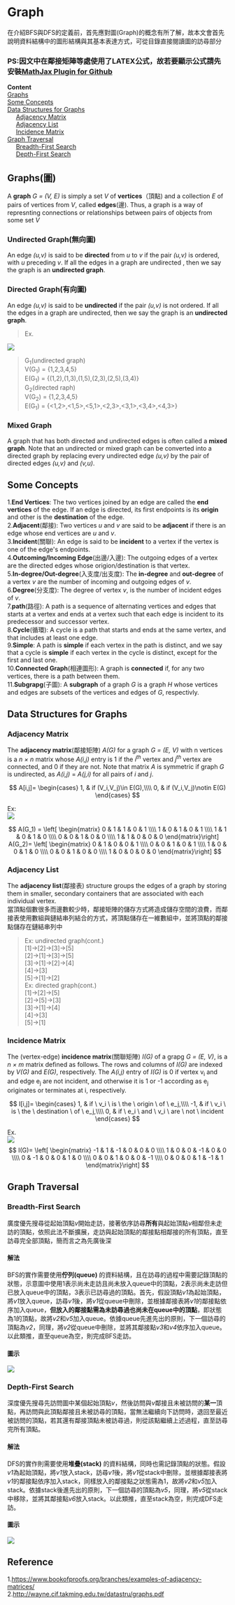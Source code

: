 # Graph
在介紹BFS與DFS的定義前，首先應對圖(Graph)的概念有所了解，故本文會首先說明資料結構中的圖形結構與其基本表達方式，可從目錄直接閱讀圖的訪尋部分<br>
### PS:因文中在鄰接矩陣等處使用了LATEX公式，故若要顯示公式請先安裝[MathJax Plugin for Github](https://chrome.google.com/webstore/detail/mathjax-plugin-for-github/ioemnmodlmafdkllaclgeombjnmnbima)

**Content**<br>
[Graphs](#Graphs)<br>
[Some Concepts](#Some-Concepts)<br>
[Data Structures for Graphs](#Data-Structures-for-Graphs)<br>
&#160; &#160; &#160;[Adjacency Matrix](#Adjacency-Matrix)<br>
&#160; &#160; &#160;[Adjacency List](#Adjacency-List)<br>
&#160; &#160; &#160;[Incidence Matrix](#Incidence-Matrix)<br>
[Graph Traversal](#Graph-Traversal)<br>
&#160; &#160; &#160;[Breadth-First Search](#Breadth-First-Search)<br>
&#160; &#160; &#160;[Depth-First Search](#Depth-First-Search)

## Graphs(圖)
A **graph** *G = (V, E)* is simply a set *V* of **vertices**（頂點) and a collection *E* of pairs of vertices from *V*, called **edges**(邊). Thus, a graph is a way of represnting connections or relationships between pairs of objects from some set *V*<br>
### Undirected Graph(無向圖)
An edge *(u,v)* is said to be **directed** from *u* to *v* if the pair *(u,v)* is ordered, with *u* preceding *v*. If all the edges in a graph are undirected , then we say the graph is an **undirected graph**.

### Directed Graph(有向圖)
An edge *(u,v)* is said to be **undirected** if the pair *(u,v)* is not ordered. If all the edges in a graph are undirected, then we say the graph is an **undirected graph**.

>Ex.<br>
<img src="https://github.com/Xu-Yidi/fluteanzi/blob/master/week12%2613/graph1.jpg">

>G<sub>1</sub>(undirected graph)<br>
>V(G<sub>1</sub>) = {1,2,3,4,5}<br>
>E(G<sub>1</sub>) = {(1,2),(1,3),(1,5),(2,3),(2,5),(3,4)}<br>
>G<sub>2</sub>(directed raph)<br>
>V(G<sub>2</sub>) = {1,2,3,4,5}<br>
>E(G<sub>1</sub>) = {<1,2>,<1,5>,<5,1>,<2,3>,<3,1>,<3,4>,<4,3>}<br>

### Mixed Graph
A graph that has both directed and undirected edges is often called a **mixed graph**. Note that an undirected or mixed graph can be converted into a directed graph by replacing every undirected edge *(u,v)* by the pair of directed edges *(u,v)* and *(v,u)*.

## Some Concepts
1.**End Vertices**: The two vertices joined by an edge are called the **end vertices** of the edge. If an edge is directed, its first endpoints is its **origin** and other is the **destination** of the edge.<br>
2.**Adjacent**(鄰接): Two vertices *u* and *v* are said to be **adjacent** if there is an edge whose end vertices are *u* and *v*.<br>
3.**Incident**(關聯): An edge is said to be **incident** to a vertex if the vertex is one of the edge's endpoints.<br>
4.**Outcoming/Incoming Edge**(出邊/入邊): The outgoing edges of a vertex are the directed edges whose origion/destination is that vertex.<br>
5.**In-degree/Out-degree**(入支度/出支度): The **in-degree** and **out-degree** of a vertex *v* are the number of incoming and outgoing edges of *v*.<br>
6.**Degree**(分支度): The degree of vertex *v*, is the number of incident edges of *v*.<br>
7.**path**(路徑): A path is a sequence of alternating vertices and edges that starts at a vertex and ends at a vertex such that each edge is incident to its predecessor and successor vertex.<br>
8.**Cycle**(循環): A cycle is a path that starts and ends at the same vertex, and that includes at least one edge.<br>
9.**Simple**: A path is **simple** if each vertex in the path is distinct, and we say that a cycle is **simple** if each vertex in the cycle is distinct, except for the first and last one.<br>
10.**Connected Graph**(相連圖形): A graph is **connected** if, for any two vertices, there is a path between them.<br>
11.**Subgrapg**(子圖): A **subgraph** of a graph *G* is a graph *H* whose vertices and edges are subsets of the vertices and edges of *G*, respectivly.<br>

## Data Structures for Graphs
### Adjacency Matrix
The **adjacency matrix**(鄰接矩陣) *A(G)* for a graph *G = (E, V)* with n vertices is a *n × n* matrix whose *A(i,j)* entry is 1 if the *i<sup>th</sup>* vertex and *j<sup>th</sup>* vertex are connected, and 0 if they are not. Note that matrix *A* is symmetric if graph *G* is undirected, as *A(i,j)* = *A(j,i)* for all pairs of *i* and *j*.

$$
A[i,j]=
\begin{cases}
1, & if (V_i,V_j)\in E(G),\\\\
0, & if (V_i,V_j)\notin E(G)
\end{cases}
$$

Ex:<br>
<img src="https://github.com/Xu-Yidi/fluteanzi/blob/master/week12%2613/graph1.jpg">

$$
A(G_1) =
\left[ \begin{matrix}
	0 & 1 & 1 & 0 & 1 \\\\
	1 & 0 & 1 & 0 & 1 \\\\
	1 & 1 & 0 & 1 & 0 \\\\
	0 & 0 & 1 & 0 & 0 \\\\
	1 & 1 & 0 & 0 & 0
\end{matrix}\right]
A(G_2)=
\left[ \begin{matrix}
	0 & 1 & 0 & 0 & 1 \\\\
	0 & 0 & 1 & 0 & 1 \\\\
	1 & 0 & 0 & 1 & 0 \\\\
	0 & 0 & 1 & 0 & 0 \\\\
	1 & 0 & 0 & 0 & 0
\end{matrix}\right]
$$

### Adjacency List
The **adjacency list**(鄰接表) structure groups the edges of a graph by storing them in smaller, secondary containers that are associated with each individual vertex.<br>
當頂點個數很多而邊數較少時，鄰接矩陣的儲存方式將造成儲存空間的浪費，而鄰接表使用數組與鏈結串列結合的方式，將頂點儲存在一維數組中，並將頂點的鄰接點儲存在鏈結串列中
>Ex: undirected graph(cont.)<br>
>[1]→[2]→[3]→[5]<br>
>[2]→[1]→[3]→[5]<br>
>[3]→[1]→[2]→[4]<br>
>[4]→[3]<br>
>[5]→[1]→[2]<br>
>Ex: directed graph(cont.)<br>
>[1]→[2]→[5]<br>
>[2]→[5]→[3]<br>
>[3]→[1]→[4]<br>
>[4]→[3]<br>
>[5]→[1]
### Incidence Matrix
The (vertex-edge) **incidence matrix**(關聯矩陣) *I(G)* of a grapg *G = (E, V)*, is a *n × m* matrix defined as follows. The rows and columns of *I(G)* are indexed by *V(G)* and *E(G)*, respectively. The *A(i,j)* entry of *I(G)* is 0 if vertex v<sub>i</sub> and and edge e<sub>j</sub> are not incident, and otherwise it is 1 or -1 according as e<sub>j</sub> originates or terminates at i, respectively.<br>

$$
I[i,j]=
\begin{cases}
1, & if \ v_i \ is \ the \ origin \ of \ e_j,\\\\
-1, & if \ v_i \ is \ the \ destination \ of \ e_j,\\\\
0, & if \ e_i \ and \ v_i \ are \ not \ incident
\end{cases}
$$

Ex.<br>
<img src="https://github.com/Xu-Yidi/fluteanzi/blob/master/week12%2613/graph2.jpg">
$$
I(G)=
\left[ \begin{matrix}
    -1 & 1 & -1 & 0 & 0 & 0 \\\\
	1 & 0 & 0 & -1 & 0 & 0 \\\\
	0 & -1 & 0 & 0 & 1 & 0 \\\\
	0 & 0 & 1 & 0 & 0 & -1 \\\\
	0 & 0 & 0 & 1 & -1 & 1
\end{matrix}\right]
$$

## Graph Traversal
### Breadth-First Search
廣度優先搜尋從起始頂點*v*開始走訪，接著依序訪尋**所有**與起始頂點*v*相鄰但未走訪的頂點，依照此法不斷擴展，走訪與起始頂點的鄰接點相鄰接的所有頂點，直至訪尋完全部頂點，簡而言之為先廣後深<br>
#### 解法 
BFS的實作需要使用**佇列(queue)** 的資料結構，且在訪尋的過程中需要記錄頂點的狀態，示意圖中使用1表示尚未走訪且尚未放入queue中的頂點，2表示尚未走訪但已放入queue中的頂點，3表示已訪尋過的頂點。首先，假設頂點*v1*為起始頂點，將*v1*放入queue，訪尋*v1*後，將*v1*從queue中刪除，並根據鄰接表將*v1*的鄰接點依序加入queue，**但放入的鄰接點需為未訪尋過也尚未在queue中的頂點**，即狀態為1的頂點，故將*v2*和*v5*加入queue。依據queue先進先出的原則，下一個訪尋的頂點為*v2*，同理，將*v2*從queue中刪除，並將其鄰接點*v3*和*v4*依序加入queue。以此類推，直至queue為空，則完成BFS走訪。
#### 圖示
<img src="https://github.com/Xu-Yidi/fluteanzi/blob/master/week12%2613/bfs.jpg">

### Depth-First Search
深度優先搜尋先訪問圖中某個起始頂點*v*，然後訪問與*v*鄰接且未被訪問的**某一**頂點，再訪問與此頂點鄰接且未被訪尋的頂點，當無法繼續向下訪問時，退回至最近被訪問的頂點，若其還有鄰接頂點未被訪尋過，則從該點繼續上述過程，直至訪尋完所有頂點。
#### 解法
DFS的實作則需要使用**堆疊(stack)** 的資料結構，同時也需記錄頂點的狀態。假設*v1*為起始頂點，將*v1*放入stack，訪尋*v1*後，將*v1*從stack中刪除，並根據鄰接表將*v1*的鄰接點依序加入stack，同樣放入的鄰接點之狀態需為1，故將*v2*和*v5*加入stack。依據stack後進先出的原則，下一個訪尋的頂點為*v5*，同理，將*v5*從stack中移除，並將其鄰接點*v6*放入stack。以此類推，直至stack為空，則完成DFS走訪。
#### 圖示
<img src="https://github.com/Xu-Yidi/fluteanzi/blob/master/week12%2613/dfs.jpg">


















## Reference
1.https://www.bookofproofs.org/branches/examples-of-adjacency-matrices/<br>
2.http://wayne.cif.takming.edu.tw/datastru/graphs.pdf<br>
